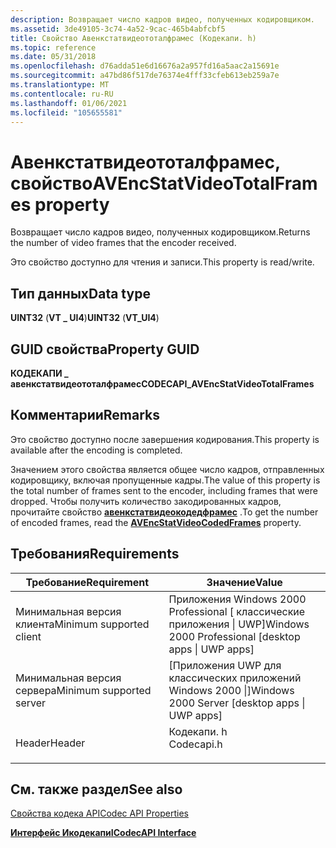 ```yaml
---
description: Возвращает число кадров видео, полученных кодировщиком.
ms.assetid: 3de49105-3c74-4a52-9cac-465b4abfcbf5
title: Свойство Авенкстатвидеототалфрамес (Кодекапи. h)
ms.topic: reference
ms.date: 05/31/2018
ms.openlocfilehash: d76adda51e6d16676a2a957fd16a5aac2a15691e
ms.sourcegitcommit: a47bd86f517de76374e4fff33cfeb613eb259a7e
ms.translationtype: MT
ms.contentlocale: ru-RU
ms.lasthandoff: 01/06/2021
ms.locfileid: "105655581"
---
```

# <a name="avencstatvideototalframes-property"></a><span data-ttu-id="7e8d2-103">Авенкстатвидеототалфрамес, свойство</span><span class="sxs-lookup"><span data-stu-id="7e8d2-103">AVEncStatVideoTotalFrames property</span></span>

<span data-ttu-id="7e8d2-104">Возвращает число кадров видео, полученных кодировщиком.</span><span class="sxs-lookup"><span data-stu-id="7e8d2-104">Returns the number of video frames that the encoder received.</span></span>

<span data-ttu-id="7e8d2-105">Это свойство доступно для чтения и записи.</span><span class="sxs-lookup"><span data-stu-id="7e8d2-105">This property is read/write.</span></span>

## <a name="data-type"></a><span data-ttu-id="7e8d2-106">Тип данных</span><span class="sxs-lookup"><span data-stu-id="7e8d2-106">Data type</span></span>

<span data-ttu-id="7e8d2-107">**UINT32** (**VT \_ UI4**)</span><span class="sxs-lookup"><span data-stu-id="7e8d2-107">**UINT32** (**VT\_UI4**)</span></span>

## <a name="property-guid"></a><span data-ttu-id="7e8d2-108">GUID свойства</span><span class="sxs-lookup"><span data-stu-id="7e8d2-108">Property GUID</span></span>

<span data-ttu-id="7e8d2-109">**КОДЕКАПИ \_ авенкстатвидеототалфрамес**</span><span class="sxs-lookup"><span data-stu-id="7e8d2-109">**CODECAPI\_AVEncStatVideoTotalFrames**</span></span>

## <a name="remarks"></a><span data-ttu-id="7e8d2-110">Комментарии</span><span class="sxs-lookup"><span data-stu-id="7e8d2-110">Remarks</span></span>

<span data-ttu-id="7e8d2-111">Это свойство доступно после завершения кодирования.</span><span class="sxs-lookup"><span data-stu-id="7e8d2-111">This property is available after the encoding is completed.</span></span>

<span data-ttu-id="7e8d2-112">Значением этого свойства является общее число кадров, отправленных кодировщику, включая пропущенные кадры.</span><span class="sxs-lookup"><span data-stu-id="7e8d2-112">The value of this property is the total number of frames sent to the encoder, including frames that were dropped.</span></span> <span data-ttu-id="7e8d2-113">Чтобы получить количество закодированных кадров, прочитайте свойство [**авенкстатвидеокодедфрамес**](avencstatvideocodedframes-property.md) .</span><span class="sxs-lookup"><span data-stu-id="7e8d2-113">To get the number of encoded frames, read the [**AVEncStatVideoCodedFrames**](avencstatvideocodedframes-property.md) property.</span></span>

## <a name="requirements"></a><span data-ttu-id="7e8d2-114">Требования</span><span class="sxs-lookup"><span data-stu-id="7e8d2-114">Requirements</span></span>



| <span data-ttu-id="7e8d2-115">Требование</span><span class="sxs-lookup"><span data-stu-id="7e8d2-115">Requirement</span></span> | <span data-ttu-id="7e8d2-116">Значение</span><span class="sxs-lookup"><span data-stu-id="7e8d2-116">Value</span></span> |
|-------------------------------------|---------------------------------------------------------------------------------------|
| <span data-ttu-id="7e8d2-117">Минимальная версия клиента</span><span class="sxs-lookup"><span data-stu-id="7e8d2-117">Minimum supported client</span></span><br/> | <span data-ttu-id="7e8d2-118">Приложения Windows 2000 Professional \[ классические приложения \| UWP\]</span><span class="sxs-lookup"><span data-stu-id="7e8d2-118">Windows 2000 Professional \[desktop apps \| UWP apps\]</span></span><br/>                     |
| <span data-ttu-id="7e8d2-119">Минимальная версия сервера</span><span class="sxs-lookup"><span data-stu-id="7e8d2-119">Minimum supported server</span></span><br/> | <span data-ttu-id="7e8d2-120">\[Приложения UWP для классических приложений Windows 2000 \|\]</span><span class="sxs-lookup"><span data-stu-id="7e8d2-120">Windows 2000 Server \[desktop apps \| UWP apps\]</span></span><br/>                           |
| <span data-ttu-id="7e8d2-121">Header</span><span class="sxs-lookup"><span data-stu-id="7e8d2-121">Header</span></span><br/>                   | <dl> <span data-ttu-id="7e8d2-122"><dt>Кодекапи. h</dt></span><span class="sxs-lookup"><span data-stu-id="7e8d2-122"><dt>Codecapi.h</dt></span></span> </dl> |



## <a name="see-also"></a><span data-ttu-id="7e8d2-123">См. также раздел</span><span class="sxs-lookup"><span data-stu-id="7e8d2-123">See also</span></span>

<dl> <dt>

[<span data-ttu-id="7e8d2-124">Свойства кодека API</span><span class="sxs-lookup"><span data-stu-id="7e8d2-124">Codec API Properties</span></span>](codec-api-properties.md)
</dt> <dt>

[<span data-ttu-id="7e8d2-125">**Интерфейс Икодекапи**</span><span class="sxs-lookup"><span data-stu-id="7e8d2-125">**ICodecAPI Interface**</span></span>](/windows/desktop/api/Strmif/nn-strmif-icodecapi)
</dt> </dl>

 

 




